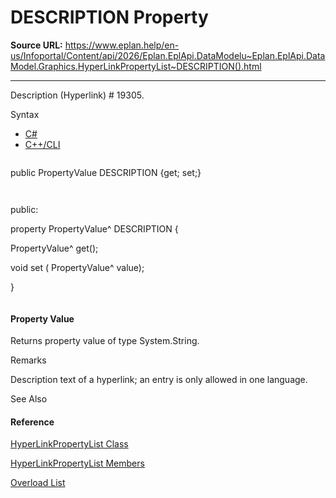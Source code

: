 # DESCRIPTION Property

**Source URL:** https://www.eplan.help/en-us/Infoportal/Content/api/2026/Eplan.EplApi.DataModelu~Eplan.EplApi.DataModel.Graphics.HyperLinkPropertyList~DESCRIPTION().html

---

Description (Hyperlink) # 19305.

Syntax

- [C#](#i-syntax-CS)
- [C++/CLI](#i-syntax-CPP2005)

```
```
public PropertyValue DESCRIPTION {get; set;}
```
```

```
```
public:
property PropertyValue^ DESCRIPTION {
   PropertyValue^ get();
   void set (    PropertyValue^ value);
}
```
```

#### Property Value

Returns property value of type System.String.

Remarks

Description text of a hyperlink; an entry is only allowed in one language.



See Also

#### Reference

[HyperLinkPropertyList Class](Eplan.EplApi.DataModelu~Eplan.EplApi.DataModel.Graphics.HyperLinkPropertyList.html)
  
[HyperLinkPropertyList Members](Eplan.EplApi.DataModelu~Eplan.EplApi.DataModel.Graphics.HyperLinkPropertyList_members.html)
  
[Overload List](Eplan.EplApi.DataModelu~Eplan.EplApi.DataModel.Graphics.HyperLinkPropertyList~DESCRIPTION.html)